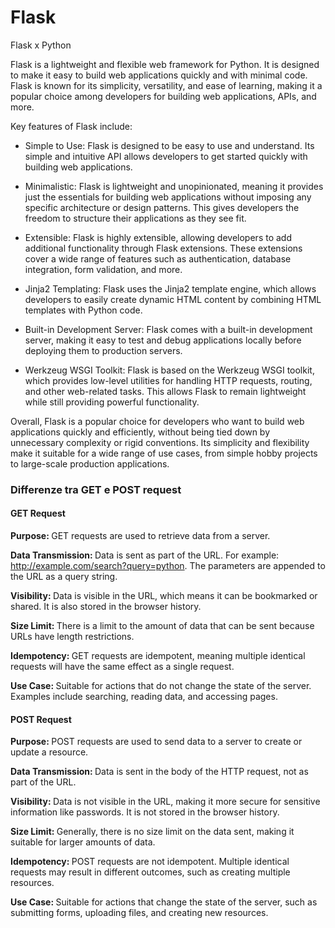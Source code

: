 # Flask
Flask x Python

Flask is a lightweight and flexible web framework for Python. It is designed to make it easy to build web applications quickly and with minimal code. Flask is known for its simplicity, versatility, and ease of learning, making it a popular choice among developers for building web applications, APIs, and more.

Key features of Flask include:

- Simple to Use: Flask is designed to be easy to use and understand. Its simple and intuitive API allows developers to get started quickly with building web applications.

- Minimalistic: Flask is lightweight and unopinionated, meaning it provides just the essentials for building web applications without imposing any specific architecture or design patterns. This gives developers the freedom to structure their applications as they see fit.

- Extensible: Flask is highly extensible, allowing developers to add additional functionality through Flask extensions. These extensions cover a wide range of features such as authentication, database integration, form validation, and more.

- Jinja2 Templating: Flask uses the Jinja2 template engine, which allows developers to easily create dynamic HTML content by combining HTML templates with Python code.

- Built-in Development Server: Flask comes with a built-in development server, making it easy to test and debug applications locally before deploying them to production servers.

- Werkzeug WSGI Toolkit: Flask is based on the Werkzeug WSGI toolkit, which provides low-level utilities for handling HTTP requests, routing, and other web-related tasks. This allows Flask to remain lightweight while still providing powerful functionality.

Overall, Flask is a popular choice for developers who want to build web applications quickly and efficiently, without being tied down by unnecessary complexity or rigid conventions. Its simplicity and flexibility make it suitable for a wide range of use cases, from simple hobby projects to large-scale production applications.


<h3> Differenze tra GET e POST request </h3>

<h4> GET Request </h4>

  <b> Purpose: </b>
      GET requests are used to retrieve data from a server.

  <b> Data Transmission: </b>
      Data is sent as part of the URL. For example: http://example.com/search?query=python.
      The parameters are appended to the URL as a query string.

  <b> Visibility: </b>
      Data is visible in the URL, which means it can be bookmarked or shared.
      It is also stored in the browser history.

  <b> Size Limit: </b>
      There is a limit to the amount of data that can be sent because URLs have length restrictions.

  <b> Idempotency: </b>
      GET requests are idempotent, meaning multiple identical requests will have the same effect as a single request.

  <b> Use Case: </b>
      Suitable for actions that do not change the state of the server. Examples include searching, reading data, and accessing pages.

<h4> POST Request </h4>

 <b> Purpose: </b>
      POST requests are used to send data to a server to create or update a resource.

 <b> Data Transmission: </b>
      Data is sent in the body of the HTTP request, not as part of the URL.

  <b> Visibility: </b>
      Data is not visible in the URL, making it more secure for sensitive information like passwords.
      It is not stored in the browser history.

  <b> Size Limit: </b>
      Generally, there is no size limit on the data sent, making it suitable for larger amounts of data.

 <b> Idempotency: </b>
      POST requests are not idempotent. Multiple identical requests may result in different outcomes, such as creating multiple resources.

  <b> Use Case: </b>
      Suitable for actions that change the state of the server, such as submitting forms, uploading files, and creating new resources.

